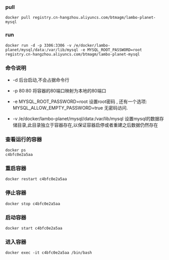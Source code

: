 ### pull

```
docker pull registry.cn-hangzhou.aliyuncs.com/btmagm/lambo-planet-mysql
```

### run

```
docker run -d -p 3306:3306 -v /e/docker/lambo-planet/mysql/data:/var/lib/mysql -e MYSQL_ROOT_PASSWORD=root   registry.cn-hangzhou.aliyuncs.com/btmagm/lambo-planet-mysql
```

### 命令说明

- -d 后台启动,不会占据命令行

- -p 80:80 将容器的80端口映射为本地的80端口

- -e MYSQL_ROOT_PASSWORD=root 设置root密码 , 还有一个选项: MYSQL_ALLOW_EMPTY_PASSWORD=true 无密码访问.

- -v /e/docker/lambo-planet/mysql/data:/var/lib/mysql  设置mysql的数据存储目录,此目录独立于容器存在,以保证容器启停或者重建之后数据仍然存在


### 查看运行的容器

```
docker ps
c4bfc0e2a5aa
```

### 重启容器

```
docker restart c4bfc0e2a5aa
```

### 停止容器

```
docker stop c4bfc0e2a5aa
```

### 启动容器

```
docker start c4bfc0e2a5aa
```

### 进入容器

```
docker exec -it c4bfc0e2a5aa /bin/bash
```